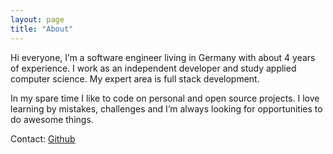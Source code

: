 ```yaml
---
layout: page
title: "About"
---
```


Hi everyone, I’m a software engineer living in Germany with about 4 years of experience.
I work as an independent developer and study applied computer science.
My expert area is full stack development.

In my spare time I like to code on personal and open source projects.
I love learning by mistakes, challenges and I’m always looking for opportunities to do awesome things.

Contact: [Github](https://github.com/doodzik)
